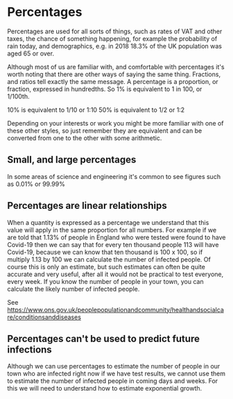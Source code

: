 # Percentages

Percentages are used for all sorts of things, such as rates of VAT and other taxes, the chance of something happening, for example the probability of rain today, and demographics, e.g. in 2018 18.3% of the UK population was aged 65 or over.

Although most of us are familiar with, and comfortable with percentages it's worth noting that there are other ways of saying the same thing. Fractions, and ratios tell exactly the same message.  A percentage is a proportion, or fraction, expressed in hundredths.  So 1% is equivalent to 1 in 100, or 1/100th.

10% is equivalent to 1/10 or 1:10
50% is equivalent to 1/2 or 1:2

Depending on your interests or work you might be more familiar with one of these other styles, so just remember they are equivalent and can be converted from one to the other with some arithmetic.

## Small, and large percentages

In some areas of science and engineering it's common to see figures such as 0.01% or 99.99%

## Percentages are linear relationships

When a quantity is expressed as a percentage we understand that this value will apply in the same proportion for all numbers.  For example if we are told that 1.13% of people in England who were tested were found to have Covid-19 then we can say that for every ten thousand people 113 will have Covid-19, because we can know that ten thousand is 100 x 100, so if multiply 1.13 by 100 we can calculate the number of infected people. Of course this is only an estimate, but such estimates can often be quite accurate and very useful, after all it would not be practical to test everyone, every week.  If you know the number of people in your town, you can calculate the likely number of infected people.

See <https://www.ons.gov.uk/peoplepopulationandcommunity/healthandsocialcare/conditionsanddiseases>

## Percentages can't be used to predict future infections

Although we can use percentages to estimate the number of people in our town who are infected right now if we have test results, we cannot use them to estimate the number of infected people in coming days and weeks.  For this we will need to understand how to estimate exponential growth.
